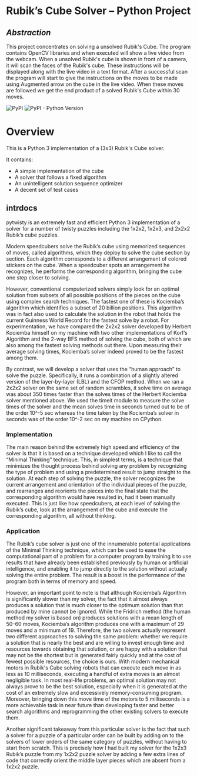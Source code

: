 #  Rubik’s Cube Solver – Python Project
## _Abstraction_

This project concentrates on solving a unsolved Rubik's Cube. The program contains OpenCV libraries and when executed will show a live video from the webcam. When a unsolved Rubik's cube is shown in front of a camera, it will scan the faces of the Rubik's cube. These instructions will be displayed along with the live video in a text format. After a successful scan the program will start to give the instructions on the moves to be made using Augmented arrow on the cube in the live video. When these moves are followed we get the end product of a solved Rubik's Cube within 30 moves.


![PyPI](https://img.shields.io/pypi/v/rubik-cube)
![PyPI - Python Version](https://img.shields.io/pypi/pyversions/rubik-cube)

# Overview

This is a Python 3 implementation of a (3x3) Rubik's Cube solver.

It contains:

- A simple implementation of the cube
- A solver that follows a fixed algorithm
- An unintelligent solution sequence optimizer
- A decent set of test cases

## intrdocs

pytwisty is an extremely fast and efficient Python 3 implementation of a solver for a number of twisty puzzles including the 1x2x2, 1x2x3, and 2x2x2 Rubik’s cube puzzles.

Modern speedcubers solve the Rubik’s cube using memorized sequences of moves, called algorithms, which they deploy to solve the cube section by section. Each algorithm corresponds to a different arrangement of colored stickers on the cube. When a speedcuber spots an arrangement he recognizes, he performs the corresponding algorithm, bringing the cube one step closer to solving.  

However, conventional computerized solvers simply look for an optimal solution from subsets of all possible positions of the pieces on the cube using complex search techniques. The fastest one of these is Kociemba’s algorithm which identifies a subset of 20 billion positions. This algorithm was in fact also used to calculate the solution in the robot that holds the current Guinness World Record for the fastest solve by a robot. For experimentation, we have compared the 2x2x2 solver developed by Herbert Kociemba himself on my machine with two other implementations of Korf’s Algorithm and the 2-way BFS method of solving the cube, both of which are also among the fastest solving methods out there. Upon measuring their average solving times, Kociemba’s solver indeed proved to be the fastest among them.

By contrast, we will develop a solver that uses the “human approach” to solve the puzzle. Specifically, it runs a combination of a slightly altered version of the layer-by-layer (LBL) and the CFOP method. When we ran a 2x2x2 solver on the same set of random scrambles, it solve time on average was about 350 times faster than the solves times of the Herbert Kociemba solver mentioned above. We used the timeit module to measure the solve times of the solver and the mean solves time in seconds turned out to be of the order 10^-5 sec whereas the time taken by the Kociemba’s solver in seconds was of the order 10^-2 sec on my machine on CPython.

### Implementation

The main reason behind the extremely high speed and efficiency of the solver is that it is based on a technique developed which I like to call the “Minimal Thinking” technique. This, in simplest terms, is a technique that minimizes the thought process behind solving any problem by recognizing the type of problem and using a predetermined result to jump straight to the solution. At each step of solving the puzzle, the solver recognizes the current arrangement and orientation of the individual pieces of the puzzle, and rearranges and reorients the pieces into the final state that the corresponding algorithm would have resulted in, had it been manually executed. This is just like how speedcubers, at each level of solving the Rubik’s cube, look at the arrangement of the cube and execute the corresponding algorithm, all without thinking. 


### Application

The Rubik’s cube solver is just one of the innumerable potential applications of the Minimal Thinking technique, which can be used to ease the computational part of a problem for a computer program by training it to use results that have already been established previously by human or artificial intelligence, and enabling it to jump directly to the solution without actually solving the entire problem. The result is a boost in the performance of the program both in terms of memory and speed.

However, an important point to note is that although Kociemba’s Algorithm is significantly slower than my solver, the fact that it almost always produces a solution that is much closer to the optimum solution than that produced by mine cannot be ignored. While the Fridrich method (the human method my solver is based on) produces solutions with a mean length of 50–60 moves, Kociemba’s algorithm produces one with a maximum of 29 moves and a minimum of 19. Therefore, the two solvers actually represent two different approaches to solving the same problem: whether we require a solution that is nearly the best and are willing to invest enough time and resources towards obtaining that solution, or are happy with a solution that may not be the shortest but is generated fairly quickly and at the cost of fewest possible resources, the choice is ours. With modern mechanical motors in Rubik's Cube solving robots that can execute each move in as less as 10 milliseconds, executing a handful of extra moves is an almost negligible task. In most real-life problems, an optimal solution may not always prove to be the best solution, especially when it is generated at the cost of an extremely slow and excessively memory-consuming program. Moreover, bringing down this move time of the motors to 5 milliseconds is a more achievable task in near future than developing faster and better search algorithms and reprogramming the other existing solvers to execute them.

Another significant takeaway from this particular solver is the fact that such a solver for a puzzle of a particular order can be built by adding on to the solvers of lower orders of the same category of puzzles, without having to start from scratch. This is precisely how I had built my solver for the 1x2x3 Rubik’s puzzle from my 1x2x2 puzzle solver by adding a few extra lines of code that correctly orient the middle layer pieces which are absent from a 1x2x2 puzzle.